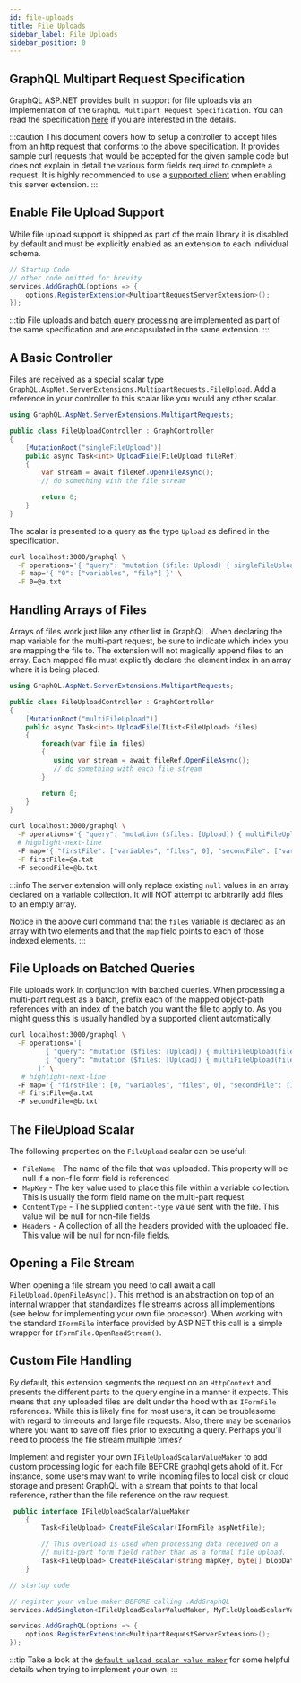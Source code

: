 ```yaml
---
id: file-uploads
title: File Uploads
sidebar_label: File Uploads
sidebar_position: 0
---
```


## GraphQL Multipart Request Specification
GraphQL ASP.NET provides built in support for file uploads via an implementation of the `GraphQL Multipart Request Specification`.  You can read the 
specification [here](https://github.com/jaydenseric/graphql-multipart-request-spec) if you are interested in the details.

:::caution
This document covers how to setup a controller to accept files from an http request that conforms to the above specification. It provides sample curl requests that would be accepted for the given sample code but does not explain in detail the various form fields required to complete a request. It is highly recommended to use a [supported client](https://github.com/jaydenseric/graphql-multipart-request-spec#client) when enabling this server extension.
:::

## Enable File Upload Support

While file upload support is shipped as part of the main library it is disabled by default and must be explicitly enabled as an extension to each individual schema. 

```csharp title='Register the Server Extension'
// Startup Code
// other code omitted for brevity
services.AddGraphQL(options => {
    options.RegisterExtension<MultipartRequestServerExtension>();
});
```

:::tip
File uploads and [batch query processing](./batch-processing.md) are implemented as part of the same specification and are encapsulated in the same extension.
:::


## A Basic Controller

Files are received as a special scalar type `GraphQL.AspNet.ServerExtensions.MultipartRequests.FileUpload`. Add a reference in your controller to this 
scalar like you would any other scalar.

```csharp title=ExampleFile Upload Controller
using GraphQL.AspNet.ServerExtensions.MultipartRequests;

public class FileUploadController : GraphController
{
    [MutationRoot("singleFileUpload")]
    public async Task<int> UploadFile(FileUpload fileRef)
    {
        var stream = await fileRef.OpenFileAsync();
        // do something with the file stream

        return 0;
    }
}
```

The scalar is presented to a query as the type `Upload` as defined in the specification. 

```bash  title="Sample Query"
curl localhost:3000/graphql \
  -F operations='{ "query": "mutation ($file: Upload) { singleFileUpload(file: $file) }", "variables": { "file": null } }' \
  -F map='{ "0": ["variables", "file"] }' \
  -F 0=@a.txt
```

## Handling Arrays of Files

Arrays of files work just like any other list in GraphQL. When declaring the map variable for the multi-part request, be sure 
to indicate which index you are mapping the file to. The extension will not magically append files to an array. Each mapped file must explicitly declare the element index in an array where it is being placed.

```csharp title=ExampleFile Upload Controller
using GraphQL.AspNet.ServerExtensions.MultipartRequests;

public class FileUploadController : GraphController
{
    [MutationRoot("multiFileUpload")]
    public async Task<int> UploadFile(IList<FileUpload> files)
    {
        foreach(var file in files)
        {
           using var stream = await fileRef.OpenFileAsync();
           // do something with each file stream
        }

        return 0;
    }
}
```

```bash  title="Sample Query"
curl localhost:3000/graphql \
  -F operations='{ "query": "mutation ($files: [Upload]) { multiFileUpload(files: $files) }", "variables": { "files": [null, null] } }' \
  # highlight-next-line
  -F map='{ "firstFile": ["variables", "files", 0], "secondFile": ["variables", "files", 1] }' \
  -F firstFile=@a.txt
  -F secondFile=@b.txt
```

:::info
The server extension will only replace existing `null` values in an array declared on a variable collection. It will NOT attempt to arbitrarily add files to an empty array. 

Notice in the above curl command that the `files` variable is declared as an array with two elements and that the `map` field 
points to each of those indexed elements.
:::

## File Uploads on Batched Queries
File uploads work in conjunction with batched queries. When processing a multi-part request as a batch, prefix each of the mapped object-path references with an index of the batch you want the file to apply to. As you might guess this is usually handled by a supported client automatically.

```bash  title="Sample Query"
curl localhost:3000/graphql \
  -F operations='[
         { "query": "mutation ($files: [Upload]) { multiFileUpload(files: $files) }", "variables": { "files": [null, null] } },
         { "query": "mutation ($files: [Upload]) { multiFileUpload(files: $files) }", "variables": { "files": [null, null] } },
       ]' \
   # highlight-next-line
  -F map='{ "firstFile": [0, "variables", "files", 0], "secondFile": [1, "variables", "files", 0] }' \
  -F firstFile=@a.txt
  -F secondFile=@b.txt
```

## The FileUpload Scalar
The following properties on the `FileUpload` scalar can be useful:

* `FileName` - The name of the file that was uploaded. This property will be null if a non-file form field is referenced
* `MapKey` - The key value used to place this file within a variable collection. This is usually the form field name on the multi-part request.
* `ContentType` -  The supplied `content-type` value sent with the file. This value will be null for non-file fields.
* `Headers` -  A collection of all the headers provided with the uploaded file. This value will be null for non-file fields.

## Opening a File Stream 
When opening a file stream you need to call await a call `FileUpload.OpenFileAsync()`. This method is an abstraction on top of an internal wrapper that standardizes file streams across all implementions (see below for implementing your own file processor).  When working with the standard `IFormFile` interface provided by ASP.NET this call is a simple wrapper for `IFormFile.OpenReadStream()`. 

## Custom File Handling 
By default, this extension  segments the request on an `HttpContext` and presents the different parts to the query engine in a manner it expects. This means that any uploaded files are delt under the hood with as `IFormFile` references. While this is likely fine for most users, it can be troublesome with regard to timeouts and large file requests. Also, there may be scenarios where you want to save off files prior to executing a query. Perhaps you'll need to process the file stream multiple times?

Implement and register your own `IFileUploadScalarValueMaker` to add custom processing logic for each file BEFORE graphql gets ahold of it. For instance, some users may want to write incoming files to local disk or cloud storage and present GraphQL with a stream that points to that local reference, rather than the file reference on the raw request.

```csharp
 public interface IFileUploadScalarValueMaker
    {
        Task<FileUpload> CreateFileScalar(IFormFile aspNetFile);

        // This overload is used when processing data received on a 
        // multi-part form field rather than as a formal file upload.
        Task<FileUpload> CreateFileScalar(string mapKey, byte[] blobData);
    }
```

```csharp title=Register Your Custom Value Maker
// startup code

// register your value maker BEFORE calling .AddGraphQL
services.AddSingleton<IFileUploadScalarValueMaker, MyFileUploadScalarValueMaker>();

services.AddGraphQL(options => {
    options.RegisterExtension<MultipartRequestServerExtension>();
});
```
:::tip
Take a look at the [`default upload scalar value maker`]("http://google.com") for some helpful details when trying to implement your own.
:::
